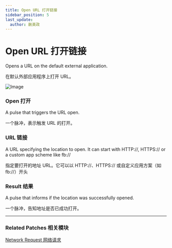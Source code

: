 ```yaml
---
title: Open URL 打开链接
sidebar_position: 5
last_update:
  author: 蒯美政
---
```


# Open URL 打开链接

Opens a URL on the default external application.

在默认外部应用程序上打开 URL。

![Image](@site/static/img/docs/Data/open-url.png)

### Open 打开

A pulse that triggers the URL open.

一个脉冲，表示触发 URL 的打开。

### URL 链接

A URL specifying the location to open. It can start with HTTP://, HTTPS:// or a custom app scheme like fb://

指定要打开的地址 URL。它可以以 HTTP://、HTTPS:// 或自定义应用方案（如 fb://）开头

### Result 结果

A pulse that informs if the location was successfully opened.

一个脉冲，告知地址是否已成功打开。

------

### Related Patches 相关模块

[Network Request 网络请求](./Network%20Request)
